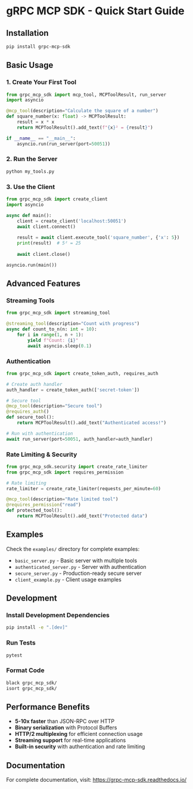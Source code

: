 # gRPC MCP SDK - Quick Start Guide

## Installation

```bash
pip install grpc-mcp-sdk
```

## Basic Usage

### 1. Create Your First Tool

```python
from grpc_mcp_sdk import mcp_tool, MCPToolResult, run_server
import asyncio

@mcp_tool(description="Calculate the square of a number")
def square_number(x: float) -> MCPToolResult:
    result = x * x
    return MCPToolResult().add_text(f"{x}² = {result}")

if __name__ == "__main__":
    asyncio.run(run_server(port=50051))
```

### 2. Run the Server

```bash
python my_tools.py
```

### 3. Use the Client

```python
from grpc_mcp_sdk import create_client
import asyncio

async def main():
    client = create_client('localhost:50051')
    await client.connect()
    
    result = await client.execute_tool('square_number', {'x': 5})
    print(result)  # 5² = 25
    
    await client.close()

asyncio.run(main())
```

## Advanced Features

### Streaming Tools

```python
from grpc_mcp_sdk import streaming_tool

@streaming_tool(description="Count with progress")
async def count_to_n(n: int = 10):
    for i in range(1, n + 1):
        yield f"Count: {i}"
        await asyncio.sleep(0.1)
```

### Authentication

```python
from grpc_mcp_sdk import create_token_auth, requires_auth

# Create auth handler
auth_handler = create_token_auth(['secret-token'])

# Secure tool
@mcp_tool(description="Secure tool")
@requires_auth()
def secure_tool():
    return MCPToolResult().add_text("Authenticated access!")

# Run with authentication
await run_server(port=50051, auth_handler=auth_handler)
```

### Rate Limiting & Security

```python
from grpc_mcp_sdk.security import create_rate_limiter
from grpc_mcp_sdk import requires_permission

# Rate limiting
rate_limiter = create_rate_limiter(requests_per_minute=60)

@mcp_tool(description="Rate limited tool")
@requires_permission("read")
def protected_tool():
    return MCPToolResult().add_text("Protected data")
```

## Examples

Check the `examples/` directory for complete examples:

- `basic_server.py` - Basic server with multiple tools
- `authenticated_server.py` - Server with authentication
- `secure_server.py` - Production-ready secure server
- `client_example.py` - Client usage examples

## Development

### Install Development Dependencies

```bash
pip install -e ".[dev]"
```

### Run Tests

```bash
pytest
```

### Format Code

```bash
black grpc_mcp_sdk/
isort grpc_mcp_sdk/
```

## Performance Benefits

- **5-10x faster** than JSON-RPC over HTTP
- **Binary serialization** with Protocol Buffers
- **HTTP/2 multiplexing** for efficient connection usage
- **Streaming support** for real-time applications
- **Built-in security** with authentication and rate limiting

## Documentation

For complete documentation, visit: https://grpc-mcp-sdk.readthedocs.io/